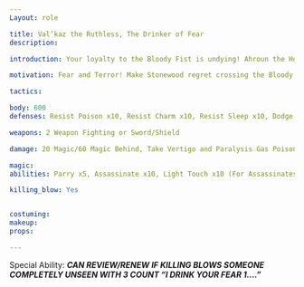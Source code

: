 ```yaml
---
Layout: role

title: Val’kaz the Ruthless, The Drinker of Fear
description: 

introduction: Your loyalty to the Bloody Fist is undying! Ahroun the Hopeflayer may not always approve of your less than honorable tactics but they get amazing results so he doesn't say much other than asking you to be more honorable in your methods. Ever since you could clutch a sword you were in the game of killing for sport and pleasure. People fear your name and avoid your eyes when you walk through town. No one dare question your methods, even if they seem unusually cruel or brutal. You are the one who makes nightmares for people to suffer when they try and escape your wrath.

motivation: Fear and Terror! Make Stonewood regret crossing the Bloody Fist. You will use every trick in the book from taking children to hanging their heroes on hooks to demoralize the people and adventurers of Stonewood into submission. Don't risk an open mob battle by yourself, let your Underlings fight and flee to the shadows to make actual kills as an assassin. Use the whole camp and DO NOT GET CAUGHT!!!!

tactics: 

body: 600
defenses: Resist Poison x10, Resist Charm x10, Resist Sleep x10, Dodge x10, Phase x10, Battle Magic Return x10

weapons: 2 Weapon Fighting or Sword/Shield

damage: 20 Magic/60 Magic Behind, Take Vertigo and Paralysis Gas Poison x10 Each

magic: 
abilities: Parry x5, Assassinate x10, Light Touch x10 (For Assassinates on thrown), Magic Death x5, Magic Paralysis x5, Magic Fear x5, Magic Taint Blood x5, Magic Imprison, Can destroy non-reinforced or magically locked doors on a 5 Count (1 I Shatter This Door....), 

killing_blow: Yes


costuming: 
makeup:
props: 

---
```


Special Ability: ***CAN REVIEW/RENEW IF KILLING BLOWS SOMEONE COMPLETELY UNSEEN WITH 3 COUNT “I DRINK YOUR FEAR 1….”***











